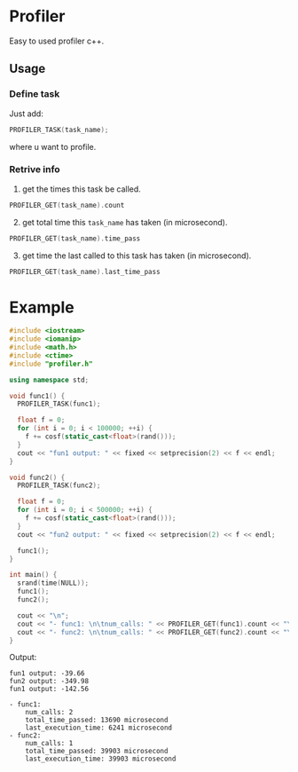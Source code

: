 # Profiler

Easy to used profiler c++.

## Usage

### Define task
Just add:

```c++
PROFILER_TASK(task_name);
```

where u want to profile.

### Retrive info

1. get the times this task be called.

```c++
PROFILER_GET(task_name).count
```

2. get total time this `task_name` has taken (in microsecond).

```c++
PROFILER_GET(task_name).time_pass
```

3. get time the last called to this task has taken (in microsecond).

```c++
PROFILER_GET(task_name).last_time_pass
```

# Example

```c++
#include <iostream>
#include <iomanip>
#include <math.h>
#include <ctime>
#include "profiler.h"

using namespace std;

void func1() {
  PROFILER_TASK(func1);

  float f = 0;
  for (int i = 0; i < 100000; ++i) {
    f += cosf(static_cast<float>(rand()));
  }
  cout << "fun1 output: " << fixed << setprecision(2) << f << endl;
}

void func2() {
  PROFILER_TASK(func2);

  float f = 0;
  for (int i = 0; i < 500000; ++i) {
    f += cosf(static_cast<float>(rand()));
  }
  cout << "fun2 output: " << fixed << setprecision(2) << f << endl;

  func1();
}

int main() {
  srand(time(NULL));
  func1();
  func2();

  cout << "\n";
  cout << "- func1: \n\tnum_calls: " << PROFILER_GET(func1).count << "\n\ttotal_time_passed: " << PROFILER_GET(func1).time_pass << " microsecond" << "\n\tlast_execution_time: " << PROFILER_GET(func1).last_time_pass << "              microsecond\n";
  cout << "- func2: \n\tnum_calls: " << PROFILER_GET(func2).count << "\n\ttotal_time_passed: " << PROFILER_GET(func2).time_pass << " microsecond" << "\n\tlast_execution_time: " << PROFILER_GET(func2).last_time_pass << "              microsecond\n";
}
```

Output:

```
fun1 output: -39.66
fun2 output: -349.98
fun1 output: -142.56

- func1: 
	num_calls: 2
	total_time_passed: 13690 microsecond
	last_execution_time: 6241 microsecond
- func2: 
	num_calls: 1
	total_time_passed: 39903 microsecond
	last_execution_time: 39903 microsecond
```
